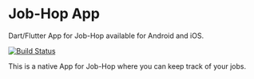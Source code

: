 # Job-Hop App


Dart/Flutter App for Job-Hop available for Android and iOS.

[![Build Status](https://travis-ci.com/My24Service/job-hop.svg?branch=main)](https://travis-ci.com/My24Service/job-hop)


This is a native App for Job-Hop where you can keep track of your jobs.
